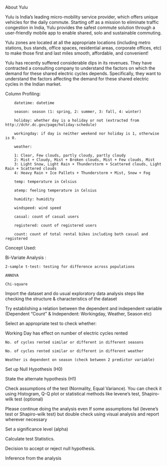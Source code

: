 About Yulu

Yulu is India’s leading micro-mobility service provider, which offers unique vehicles for the daily commute. Starting off as a mission to eliminate traffic congestion in India, Yulu provides the safest commute solution through a user-friendly mobile app to enable shared, solo and sustainable commuting.

Yulu zones are located at all the appropriate locations (including metro stations, bus stands, office spaces, residential areas, corporate offices, etc) to make those first and last miles smooth, affordable, and convenient!

Yulu has recently suffered considerable dips in its revenues. They have contracted a consulting company to understand the factors on which the demand for these shared electric cycles depends. Specifically, they want to understand the factors affecting the demand for these shared electric cycles in the Indian market.


Column Profiling:

        datetime: datetime
        
        season: season (1: spring, 2: summer, 3: fall, 4: winter)
        
        holiday: whether day is a holiday or not (extracted from http://dchr.dc.gov/page/holiday-schedule)
        
        workingday: if day is neither weekend nor holiday is 1, otherwise is 0.
        
        weather:
        
        1: Clear, Few clouds, partly cloudy, partly cloudy
        2: Mist + Cloudy, Mist + Broken clouds, Mist + Few clouds, Mist
        3: Light Snow, Light Rain + Thunderstorm + Scattered clouds, Light Rain + Scattered clouds
        4: Heavy Rain + Ice Pallets + Thunderstorm + Mist, Snow + Fog
        
        temp: temperature in Celsius
        
        atemp: feeling temperature in Celsius
        
        humidity: humidity
        
        windspeed: wind speed
        
        casual: count of casual users
        
        registered: count of registered users
        
        count: count of total rental bikes including both casual and registered


Concept Used:

Bi-Variate Analysis :

    2-sample t-test: testing for difference across populations
    
    ANNOVA
    
    Chi-square


Import the dataset and do usual exploratory data analysis steps like checking the structure & characteristics of the dataset

Try establishing a relation between the dependent and independent variable (Dependent “Count” & Independent: Workingday, Weather, Season etc)

Select an appropriate test to check whether:

Working Day has effect on number of electric cycles rented

    No. of cycles rented similar or different in different seasons
    
    No. of cycles rented similar or different in different weather
    
    Weather is dependent on season (check between 2 predictor variable)
    
Set up Null Hypothesis (H0)

State the alternate hypothesis (H1)

Check assumptions of the test (Normality, Equal Variance). You can check it using Histogram, Q-Q plot or statistical methods like levene’s test, Shapiro-wilk test (optional)

Please continue doing the analysis even If some assumptions fail (levene’s test or Shapiro-wilk test) but double check using visual analysis and report wherever necessary

Set a significance level (alpha)

Calculate test Statistics.

Decision to accept or reject null hypothesis.

Inference from the analysis
